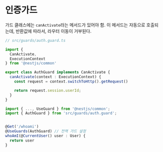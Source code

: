 # 인증가드

가드 클래스에는 `canActivate`라는 메서드가 있어야 함.
이 메서드는 자동으로 호출되는데,  반환값에 따라서, 라우터 이동이 거부된다.

```typescript
// src/guards/auth.guard.ts

import {
  CanActivate,
  ExecutionContext
} from '@nestjs/common'

export class AuthGuard implements CanActivate {
  canActivate(context : ExecutionContext) {
    const request = context.switchToHttp().getRequest()

    return request.session.userId;
  }
}
```

```typescript
import { ..., UseGuard } from '@nestjs/common';
import { AuthGuard } from 'src/guards/auth.guard';


@Get('/whoami')
@UseGuards(AuthGuard) // 전역 가드 설정
whoAmI(@CurrentUser() user : User) {
  return user
}

```